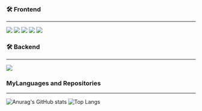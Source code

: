 ### 🛠 Frontend

---

<img src="https://img.shields.io/badge/CSS3-1572B6?style=flat-square&logo=CSS3&logoColor=white"/> </t>
<img src="https://img.shields.io/badge/HTML5-E34F26?style=flat-square&logo=HTML5&logoColor=white"/> 
<img src="https://img.shields.io/badge/JavaScript-F7DF1E?style=flat-square&logo=JavaScript&logoColor=white"/>
<img src="https://img.shields.io/badge/TypeScript-3178C6?style=flat-square&logo=typescript&logoColor=white" />
<img src="https://img.shields.io/badge/React-61DAFB?style=flat-square&logo=React&logoColor=white"/>

### 🛠 Backend

---

<img src="https://img.shields.io/badge/Node.js-5FA04E?style-flat-square&logo=Node.js&logoColor=white" />

### MyLanguages and Repositories

---

![Anurag's GitHub stats](https://github-readme-stats.vercel.app/api?username=JungJihun1012&show_icons=true&theme=tokyonight)
![Top Langs](https://github-readme-stats.vercel.app/api/top-langs/?username=Jungjihun1012&layout=compact)
